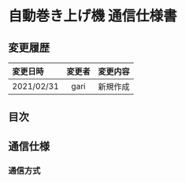 # 自動巻き上げ機  通信仕様書

## 変更履歴
| 変更日時 | 変更者 | 変更内容 |
|:---------|:------:|---------:|
| 2021/02/31 | gari | 新規作成 |

## 目次

## 通信仕様
### 通信方式




